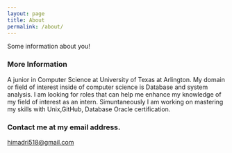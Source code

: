 ```yaml
---
layout: page
title: About
permalink: /about/
---
```


Some information about you!

### More Information

A junior in Computer Science at University of Texas at Arlington. My domain or field of interest inside of computer science is Database and system analysis. I am looking for roles that can help me enhance my knowledge of my field of interest as an intern. 
Simuntaneously I am working on mastering my skills with Unix,GitHub, Database Oracle certification. 

### Contact me at my email address. 

[himadri518@gmail.com](mailto:email@domain.com)
